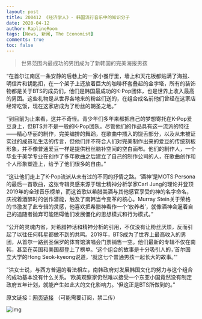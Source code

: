 ```yaml
---
layout: post
title: 200412 《经济学人》- 韩国流行音乐中的知识分子
date: 2020-04-12
author: RaplineRoom
tags: [News, 新闻, The Economist]
comments: true
toc: false
---
```


> 世界范围内最成功的男团成为了新韩国的完美海报男孩

“在首尔江南区一条安静的后巷上的一家小餐厅里，墙上和天花板都贴满了海报、明信片和钥匙扣，在一个架子上还放着巨大的咖啡杯套叠起的金字塔，所有的装饰物都是关于BTS的成员们，他们是韩国最成功的K-Pop团体，也是世界上收入最高的男团。这些礼物是从世界各地来的粉丝们送的，在组合成名前他们曾经在这家店经常吃饭，现在这家店成为了粉丝的朝圣之地。”

“到目前为止来看，这并不奇怪。青少年们多年来都把自己的梦想寄托在K-Pop爱豆身上，但BTS并不是一般的K-Pop团队。尽管他们的作品具有这一流派的特征——精心华丽的制作，完美编排的舞蹈，在歌曲中插入的饶舌部分，以及从未被证实过的成员私生活的传言，但他们并不符合人们对完美制作出来的爱豆的传统刻板形象，并不像普通爱豆一样是提供粉丝脑补空间的空白画布。他们的制作人，一个毕业于美学专业在创作了多年歌曲之后建立了自己的制作公司的人，在歌曲创作和个人形象塑造上，给予了他们很多的自由。”

“这让他们走上了K-Pop流派从未有过的不同的抒情之路。‘酒神’是MOTS:Persona的最后一首歌曲，这张专辑灵感来源于瑞士精神分析学家Carl Jung的理论并登顶2019年的全球音乐榜单，而这首歌以希腊美酒与其他感官享受的神的名字命名，庆祝着酒醉时的创作潜能，触及了南韩当今变革的核心。Murray Stein关于荣格的书激发了此专辑的灵感，他喜欢把希腊神看作一个‘放养者’，就像酒神会逼着自己的追随者抛弃可能阻碍他们发展僵化的思想模式和行为模式。”

“公开的灵魂内省，对希腊神话和精神分析的引用，不仅没有让粉丝厌烦，反而引起了以往任何韩星都做不到的共鸣。2019年，BTS成为了世界上最高收入的男团，从首尔一路到圣保罗的体育馆演唱会门票销售一空。他们最新的专辑不仅在南韩，甚至在英国和美国都登上了榜单。‘这个组合的故事是十分吸引人的，’首尔国立大学的Hong Seok-kyeong说道，‘就这七个普通男孩一起长大的故事。’”

“洪女士说，与西方普遍的看法相左，南韩政府对发展韩国文化的努力与这个组合的成功基本没有什么关系。‘欧美观察家仍然难以接受一个东亚小国竟然没有制定政府五年计划，就能产生如此大的文化影响力。‘但这正是BTS所做到的。”

原文链接：[网页链接](http://t.cn/A6w2WX1J) （可能需要订阅，禁二传）

![img](https://tva1.sinaimg.cn/large/007S8ZIlgy1gdrlmgu5dsj30j60asaak.jpg)


